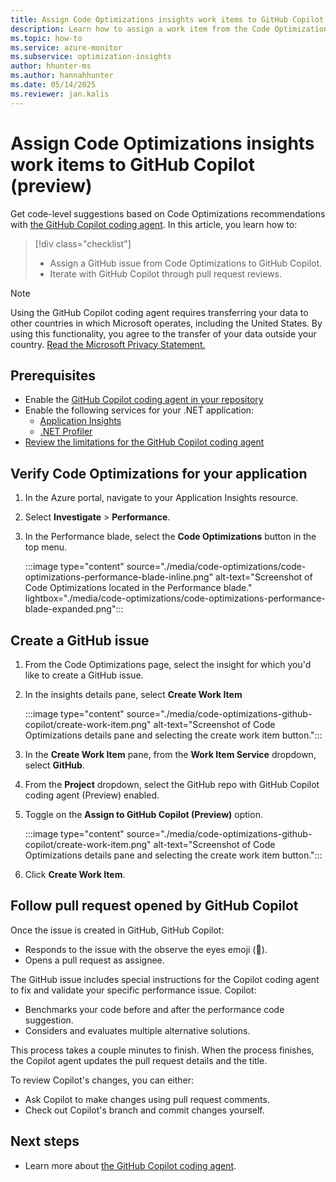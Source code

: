 ```yaml
---
title: Assign Code Optimizations insights work items to GitHub Copilot (preview)
description: Learn how to assign a work item from the Code Optimizations portal interface to the GitHub Copilot coding agent.
ms.topic: how-to
ms.service: azure-monitor
ms.subservice: optimization-insights
author: hhunter-ms
ms.author: hannahhunter
ms.date: 05/14/2025
ms.reviewer: jan.kalis
---
```


# Assign Code Optimizations insights work items to GitHub Copilot (preview)

Get code-level suggestions based on Code Optimizations recommendations with [the GitHub Copilot coding agent](https://docs.github.com/enterprise-cloud@latest/early-access/copilot/coding-agent). In this article, you learn how to:

> [!div class="checklist"]
>
> - Assign a GitHub issue from Code Optimizations to GitHub Copilot. 
> - Iterate with GitHub Copilot through pull request reviews.

> [!NOTE]
> Using the GitHub Copilot coding agent requires transferring your data to other countries in which Microsoft operates, including the United States. By using this functionality, you agree to the transfer of your data outside your country. [Read the
Microsoft Privacy Statement.](https://go.microsoft.com/fwlink/?LinkId=521839)
 
## Prerequisites
- Enable the [GitHub Copilot coding agent in your repository](https://docs.github.com/enterprise-cloud@latest/early-access/copilot/coding-agent/using-copilot-coding-agent#enabling-copilot-coding-agent-in-a-repository)
- Enable the following services for your .NET application:
   - [Application Insights](../app/create-workspace-resource.md)
   - [.NET Profiler](../profiler/profiler.md)
- [Review the limitations for the GitHub Copilot coding agent](https://docs.github.com/enterprise-cloud@latest/early-access/copilot/coding-agent/using-copilot-coding-agent#limitations-of-copilot-coding-agent)

## Verify Code Optimizations for your application 

1. In the Azure portal, navigate to your Application Insights resource.

1. Select **Investigate** > **Performance**.

1. In the Performance blade, select the **Code Optimizations** button in the top menu.

    :::image type="content" source="./media/code-optimizations/code-optimizations-performance-blade-inline.png" alt-text="Screenshot of Code Optimizations located in the Performance blade." lightbox="./media/code-optimizations/code-optimizations-performance-blade-expanded.png":::

## Create a GitHub issue

1. From the Code Optimizations page, select the insight for which you'd like to create a GitHub issue.

1. In the insights details pane, select **Create Work Item**

    :::image type="content" source="./media/code-optimizations-github-copilot/create-work-item.png" alt-text="Screenshot of Code Optimizations details pane and selecting the create work item button.":::

1. In the **Create Work Item** pane, from the **Work Item Service** dropdown, select **GitHub**.

1. From the **Project** dropdown, select the GitHub repo with GitHub Copilot coding agent (Preview) enabled. 

1. Toggle on the **Assign to GitHub Copilot (Preview)** option.

    :::image type="content" source="./media/code-optimizations-github-copilot/create-work-item.png" alt-text="Screenshot of Code Optimizations details pane and selecting the create work item button.":::

1. Click **Create Work Item**.

## Follow pull request opened by GitHub Copilot

Once the issue is created in GitHub, GitHub Copilot:
- Responds to the issue with the observe the eyes emoji (👀).  
- Opens a pull request as assignee.  
 
The GitHub issue includes special instructions for the Copilot coding agent to fix and validate your specific performance issue. Copilot:
- Benchmarks your code before and after the performance code suggestion.
- Considers and evaluates multiple alternative solutions. 

This process takes a couple minutes to finish. When the process finishes, the Copilot agent updates the pull request details and the title. 

To review Copilot's changes, you can either:
- Ask Copilot to make changes using pull request comments.
- Check out Copilot's branch and commit changes yourself.

## Next steps
- Learn more about [the GitHub Copilot coding agent](https://docs.github.com/enterprise-cloud@latest/early-access/copilot/coding-agent/using-copilot-coding-agent).